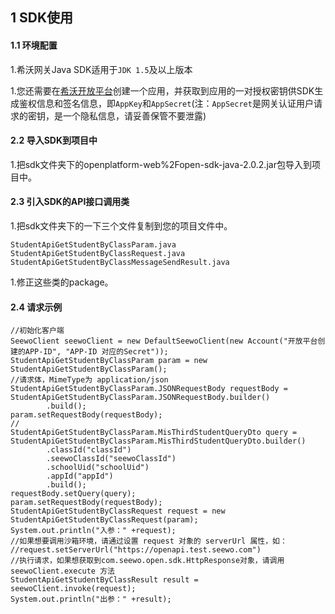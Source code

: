 ## 1 SDK使用

#### 1.1 环境配置

1.希沃网关Java SDK适用于`JDK 1.5`及以上版本

1.您还需要在[希沃开放平台](http://open.seewo.com/#/console)创建一个应用，并获取到应用的一对授权密钥供SDK生成鉴权信息和签名信息，即`AppKey`和`AppSecret`(注：`AppSecret`是网关认证用户请求的密钥，是一个隐私信息，请妥善保管不要泄露)

#### 2.2 导入SDK到项目中

1.把sdk文件夹下的openplatform-web%2Fopen-sdk-java-2.0.2.jar包导入到项目中。

#### 2.3 引入SDK的API接口调用类

1.把sdk文件夹下的一下三个文件复制到您的项目文件中。

```
StudentApiGetStudentByClassParam.java
StudentApiGetStudentByClassRequest.java
StudentApiGetStudentByClassMessageSendResult.java
```

1.修正这些类的package。

#### 2.4 请求示例

```
//初始化客户端
SeewoClient seewoClient = new DefaultSeewoClient(new Account("开放平台创建的APP-ID", "APP-ID 对应的Secret"));
StudentApiGetStudentByClassParam param = new StudentApiGetStudentByClassParam();
//请求体，MimeType为 application/json
StudentApiGetStudentByClassParam.JSONRequestBody requestBody = StudentApiGetStudentByClassParam.JSONRequestBody.builder()
        .build();
param.setRequestBody(requestBody);
//
StudentApiGetStudentByClassParam.MisThirdStudentQueryDto query = StudentApiGetStudentByClassParam.MisThirdStudentQueryDto.builder()
        .classId("classId")
        .seewoClassId("seewoClassId")
        .schoolUid("schoolUid")
        .appId("appId")
        .build();
requestBody.setQuery(query);
param.setRequestBody(requestBody);
StudentApiGetStudentByClassRequest request = new StudentApiGetStudentByClassRequest(param);
System.out.println("入参：" +request);
//如果想要调用沙箱环境，请通过设置 request 对象的 serverUrl 属性，如：
//request.setServerUrl("https://openapi.test.seewo.com")
//执行请求，如果想获取到com.seewo.open.sdk.HttpResponse对象，请调用 seewoClient.execute 方法
StudentApiGetStudentByClassResult result = seewoClient.invoke(request);
System.out.println("出参：" +result);
```